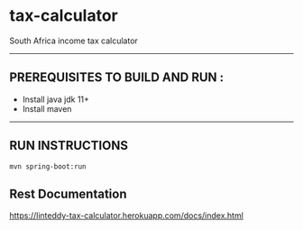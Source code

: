 # tax-calculator
South Africa income tax calculator

***

## PREREQUISITES TO BUILD AND RUN :
* Install java jdk 11+
* Install maven

***

## RUN INSTRUCTIONS
`mvn spring-boot:run`

## Rest Documentation
https://linteddy-tax-calculator.herokuapp.com/docs/index.html
